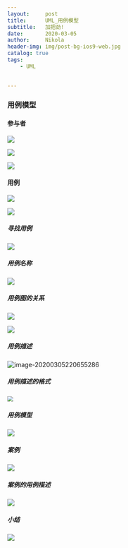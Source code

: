 ```yaml
---
layout:     post
title:      UML_用例模型
subtitle:   加把劲!
date:       2020-03-05
author:     Nikola
header-img: img/post-bg-ios9-web.jpg
catalog: true
tags:
    - UML
    

---
```


### 用例模型

#### 参与者

![](https://nikolablog-1258612035.cos.ap-shanghai.myqcloud.com/20200305214233.png)

![](https://nikolablog-1258612035.cos.ap-shanghai.myqcloud.com/20200305214408.png)

![](https://nikolablog-1258612035.cos.ap-shanghai.myqcloud.com/20200305214643.png)

#### 用例

![](https://nikolablog-1258612035.cos.ap-shanghai.myqcloud.com/20200305214840.png)

![](https://nikolablog-1258612035.cos.ap-shanghai.myqcloud.com/20200305215300.png)

##### 寻找用例

![](https://nikolablog-1258612035.cos.ap-shanghai.myqcloud.com/20200305215529.png)

##### 用例名称

![](https://nikolablog-1258612035.cos.ap-shanghai.myqcloud.com/image-20200305215825132.png)

##### 用例图的关系

![](https://nikolablog-1258612035.cos.ap-shanghai.myqcloud.com/20200305220249.png)

![](https://nikolablog-1258612035.cos.ap-shanghai.myqcloud.com/20200305220438.png)



##### 用例描述

![image-20200305220655286](C:\Users\Nikola\AppData\Roaming\Typora\typora-user-images\image-20200305220655286.png)

##### 用例描述的格式

<img src="https://nikolablog-1258612035.cos.ap-shanghai.myqcloud.com/20200305221547.png" style="zoom:80%;" />

##### 用例模型

![](https://nikolablog-1258612035.cos.ap-shanghai.myqcloud.com/20200305221818.png)

##### 案例

![](https://nikolablog-1258612035.cos.ap-shanghai.myqcloud.com/20200305222022.png)

##### 案例的用例描述

![](https://nikolablog-1258612035.cos.ap-shanghai.myqcloud.com/20200305222145.png)

##### 小结

![](https://nikolablog-1258612035.cos.ap-shanghai.myqcloud.com/20200305222309.png)